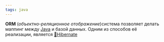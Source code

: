 ```yaml
---
tags: java
---
```

**ORM** (*объектно-реляционное отображение*)система позволяет делать маппинг между [Java](📙MOC-JAVA.md) и базой данных.
Одним из способов её реализации, является [📙Hibernate](📙Hibernate.md)
